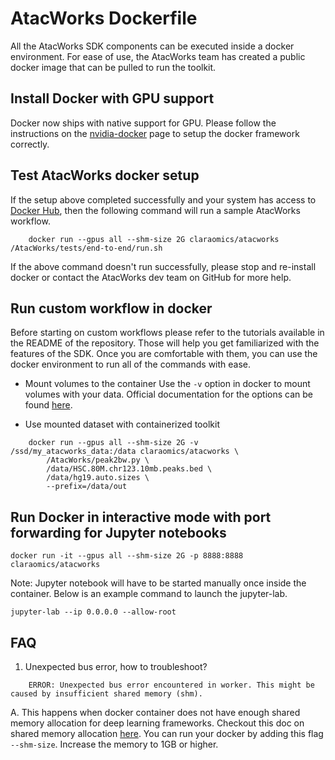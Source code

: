 # AtacWorks Dockerfile

All the AtacWorks SDK components can be executed inside a docker environment. For ease of use,
the AtacWorks team has created a public docker image that can be pulled to run the toolkit.

## Install Docker with GPU support

Docker now ships with native support for GPU. Please follow the instructions on the [nvidia-docker](https://github.com/nvidia/nvidia-docker/wiki/Installation-(Native-GPU-Support))
page to setup the docker framework correctly.

## Test AtacWorks docker setup
If the setup above completed successfully and your system has access to [Docker Hub](https://hub.docker.com/r/claraomics/atacworks),
then the following command will run a sample AtacWorks workflow.

```
    docker run --gpus all --shm-size 2G claraomics/atacworks /AtacWorks/tests/end-to-end/run.sh
```

If the above command doesn't run successfully, please stop and re-install docker or contact the
AtacWorks dev team on GitHub for more help.

## Run custom workflow in docker
Before starting on custom workflows please refer to the tutorials available in the README of the repository. Those will
help you get familiarized with the features of the SDK.
Once you are comfortable with them, you can use the docker environment to run all of the commands with ease.

* Mount volumes to the container
Use the `-v` option in docker to mount volumes with your data. Official documentation for the options can be found [here](https://docs.docker.com/storage/volumes/).

* Use mounted dataset with containerized toolkit
```
    docker run --gpus all --shm-size 2G -v /ssd/my_atacworks_data:/data claraomics/atacworks \
        /AtacWorks/peak2bw.py \
        /data/HSC.80M.chr123.10mb.peaks.bed \
        /data/hg19.auto.sizes \
        --prefix=/data/out
```

## Run Docker in interactive mode with port forwarding for Jupyter notebooks
```
docker run -it --gpus all --shm-size 2G -p 8888:8888 claraomics/atacworks
```
Note: Jupyter notebook will have to be started manually once inside the container. Below is an example command to launch the jupyter-lab.
```
jupyter-lab --ip 0.0.0.0 --allow-root
```

## FAQ
1. Unexpected bus error, how to troubleshoot?
```
    ERROR: Unexpected bus error encountered in worker. This might be caused by insufficient shared memory (shm).
```
A. This happens when docker container does not have enough shared memory allocation for deep learning frameworks. Checkout this doc on shared memory allocation [here](https://docs.nvidia.com/deeplearning/frameworks/user-guide/index.html#setincshmem). You can run your docker by adding this flag `--shm-size`. Increase the memory to 1GB or higher.
